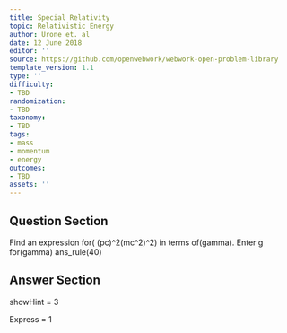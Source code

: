 ```yaml
---
title: Special Relativity
topic: Relativistic Energy
author: Urone et. al
date: 12 June 2018
editor: ''
source: https://github.com/openwebwork/webwork-open-problem-library
template_version: 1.1
type: ''
difficulty:
- TBD
randomization:
- TBD
taxonomy:
- TBD
tags:
- mass
- momentum
- energy
outcomes:
- TBD
assets: ''
---
```


## Question Section 

Find an expression for( (pc)^2(mc^2)^2) in terms of(gamma).
Enter g for(gamma)
ans_rule(40)



## Answer Section

showHint = 3

Express = 1